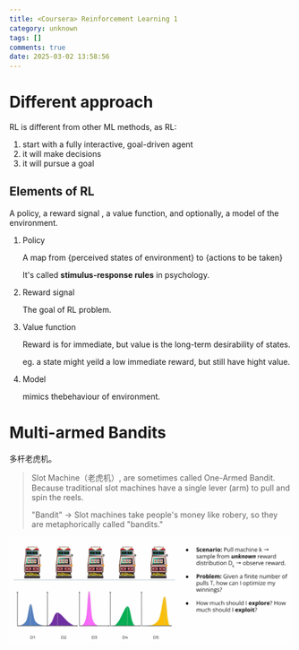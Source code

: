 ```yaml
---
title: <Coursera> Reinforcement Learning 1
category: unknown
tags: []
comments: true
date: 2025-03-02 13:58:56
---
```


# Different approach

RL is different from other ML methods, as RL:

1. start with a fully interactive, goal-driven agent
1. it will make decisions
1. it will pursue a goal

## Elements of RL

A policy, a reward signal , a value function, and optionally, a model of the environment.

1. Policy

    A map from {perceived states of environment} to {actions to be taken}

    It's called __stimulus-response rules__ in psychology. 

1. Reward signal

    The goal of RL problem. 

1. Value function

    Reward is for immediate, but value is the long-term desirability of states.

    eg. a state might yeild a low immediate reward, but still have hight value. 

1. Model

    mimics thebehaviour of environment.

# Multi-armed Bandits

多杆老虎机。

> Slot Machine（老虎机）, are sometimes called One-Armed Bandit. Because traditional slot machines have a single lever (arm) to pull and spin the reels.
>
> "Bandit" → Slot machines take people's money like robery, so they are metaphorically called "bandits."

![](/images/Multi-Armed-Bandit.jpeg)

